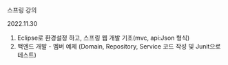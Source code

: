 스프링 강의

2022.11.30 
1. Eclipse로 환경설정 하고, 스프링 웹 개발 기초(mvc, api:Json 형식)
2. 백엔드 개발 - 멤버 예제 (Domain, Repository, Service 코드 작성 및 Junit으로 테스트)
